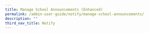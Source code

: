 ```yaml
---
title: Manage School Announcements (Enhanced)
permalink: /admin-user-guide/notify/manage-school-announcements/
description: ""
third_nav_title: Notify
---
```

